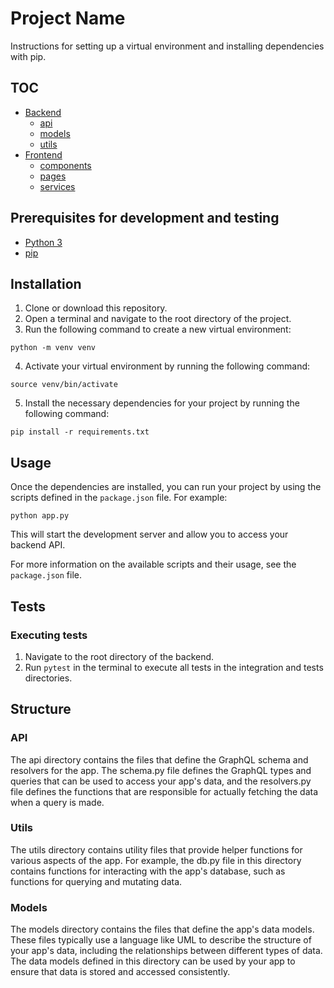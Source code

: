 # Project Name

Instructions for setting up a virtual environment and installing dependencies with pip.

## TOC

- [Backend](/backend/README.md)
    - [api](/backend/api/README.md)
    - [models](/backend/models/README.md)
    - [utils](/backend/utils/README.md) 
- [Frontend](/frontend/README.md)
    - [components](/frontend/src/components/README.md)
    - [pages](/frontend/src/pages/README.md)
    - [services](/frontend/src/services/README.md)


## Prerequisites for development and testing

- [Python 3](https://www.python.org/downloads/)
- [pip](https://pip.pypa.io/)

## Installation

1. Clone or download this repository.
2. Open a terminal and navigate to the root directory of the project.
3. Run the following command to create a new virtual environment:

`python -m venv venv`


4. Activate your virtual environment by running the following command:

`source venv/bin/activate`

5. Install the necessary dependencies for your project by running the following command:

`pip install -r requirements.txt`

## Usage

Once the dependencies are installed, you can run your project by using the scripts defined in the `package.json` file. For example:

`python app.py`


This will start the development server and allow you to access your backend API.

For more information on the available scripts and their usage, see the `package.json` file.

## Tests

### Executing tests

1. Navigate to the root directory of the backend.
2. Run `pytest` in the terminal to execute all tests in the integration and tests directories.

## Structure

### API 

The api directory contains the files that define the GraphQL schema and resolvers for the app. The schema.py file defines the GraphQL types and queries that can be used to access your app's data, and the resolvers.py file defines the functions that are responsible for actually fetching the data when a query is made.

### Utils

The utils directory contains utility files that provide helper functions for various aspects of the app. For example, the db.py file in this directory contains functions for interacting with the app's database, such as functions for querying and mutating data.

### Models

The models directory contains the files that define the app's data models. These files typically use a language like UML to describe the structure of your app's data, including the relationships between different types of data. The data models defined in this directory can be used by your app to ensure that data is stored and accessed consistently.

